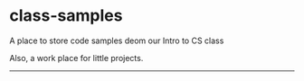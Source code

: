 # class-samples
A place to store code samples deom our Intro to CS class

Also, a work place for little projects.



----
